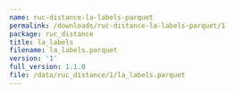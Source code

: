 ```yaml
---
name: ruc-distance-la-labels-parquet
permalink: /downloads/ruc-distance-la-labels-parquet/1
package: ruc_distance
title: la_labels
filename: la_labels.parquet
version: '1'
full_version: 1.1.0
file: /data/ruc_distance/1/la_labels.parquet
---
```

